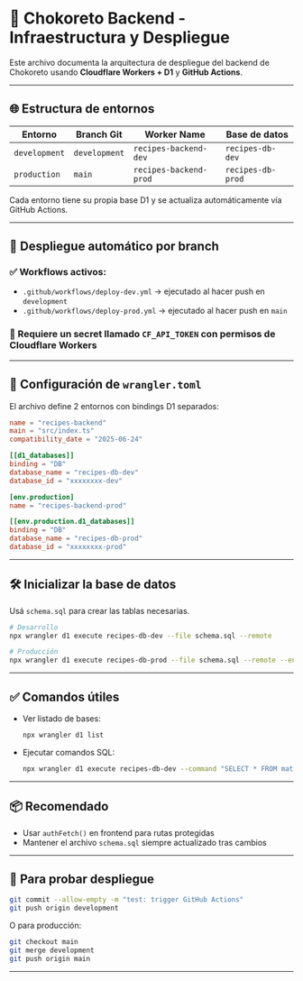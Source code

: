# 🧾 Chokoreto Backend - Infraestructura y Despliegue

Este archivo documenta la arquitectura de despliegue del backend de Chokoreto usando **Cloudflare Workers + D1** y **GitHub Actions**.

---

## 🌐 Estructura de entornos

| Entorno       | Branch Git       | Worker Name              | Base de datos         |
|---------------|------------------|---------------------------|------------------------|
| `development` | `development`    | `recipes-backend-dev`    | `recipes-db-dev`       |
| `production`  | `main`           | `recipes-backend-prod`   | `recipes-db-prod`      |

Cada entorno tiene su propia base D1 y se actualiza automáticamente vía GitHub Actions.

---

## 🚀 Despliegue automático por branch

### ✅ Workflows activos:

- `.github/workflows/deploy-dev.yml` → ejecutado al hacer push en `development`
- `.github/workflows/deploy-prod.yml` → ejecutado al hacer push en `main`

### 🔐 Requiere un secret llamado `CF_API_TOKEN` con permisos de Cloudflare Workers

---

## 🔧 Configuración de `wrangler.toml`

El archivo define 2 entornos con bindings D1 separados:

```toml
name = "recipes-backend"
main = "src/index.ts"
compatibility_date = "2025-06-24"

[[d1_databases]]
binding = "DB"
database_name = "recipes-db-dev"
database_id = "xxxxxxxx-dev"

[env.production]
name = "recipes-backend-prod"

[[env.production.d1_databases]]
binding = "DB"
database_name = "recipes-db-prod"
database_id = "xxxxxxxx-prod"
```

---

## 🛠 Inicializar la base de datos

Usá `schema.sql` para crear las tablas necesarias.

```bash
# Desarrollo
npx wrangler d1 execute recipes-db-dev --file schema.sql --remote

# Producción
npx wrangler d1 execute recipes-db-prod --file schema.sql --remote --env production
```

---

## ✅ Comandos útiles

- Ver listado de bases:
  ```bash
  npx wrangler d1 list
  ```

- Ejecutar comandos SQL:
  ```bash
  npx wrangler d1 execute recipes-db-dev --command "SELECT * FROM materials;" --remote
  ```

---

## 📦 Recomendado

- Usar `authFetch()` en frontend para rutas protegidas
- Mantener el archivo `schema.sql` siempre actualizado tras cambios

---

## 🧪 Para probar despliegue

```bash
git commit --allow-empty -m "test: trigger GitHub Actions"
git push origin development
```

O para producción:

```bash
git checkout main
git merge development
git push origin main
```

---